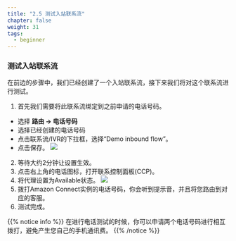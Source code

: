 ```yaml
---
title: "2.5 测试入站联系流"
chapter: false
weight: 31
tags:
  - beginner
---
```


### 测试入站联系流
在前边的步骤中，我们已经创建了一个入站联系流，接下来我们将对这个联系流进行测试。

1. 首先我们需要将此联系流绑定到之前申请的电话号码。
- 选择 **路由 -> 电话号码**
- 选择已经创建的电话号码
- 点击联系流/IVR的下拉框，选择“Demo inbound flow”。
- 点击保存。
![](/images/1.2.ContactFlow/AssignContactFlow.png)

2. 等待大约2分钟让设置生效。
3. 点击右上角的电话图标，打开联系控制面板(CCP)。
4. 将代理设置为Available状态。
![](/images/1.2.ContactFlow/OpenCCP.png)
5. 拨打Amazon Connect实例的电话号码，你会听到提示音，并且将您路由到对应的客服。
6. 测试完成。

{{% notice info %}}
在进行电话测试的时候，你可以申请两个电话号码进行相互拨打，避免产生您自己的手机通讯费。
{{% /notice  %}}